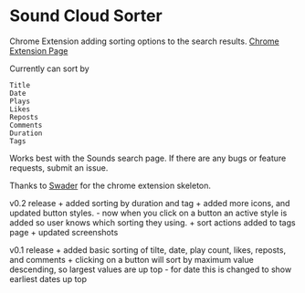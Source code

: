 Sound Cloud Sorter
================

Chrome Extension adding sorting options to the search results.
[Chrome Extension Page](https://chrome.google.com/webstore/detail/soundcloud-sorter/nligpjaegfdmckodpadnlhpbjimpiclp)

Currently can sort by

	Title
	Date
	Plays
	Likes
	Reposts
	Comments
	Duration
	Tags
	
Works best with the Sounds search page. If there are any bugs or feature requests, submit an issue.

Thanks to [Swader](https://github.com/Swader/ChromeSkel_a) for the chrome extension skeleton.

v0.2 release
	+ added sorting by duration and tag
	+ added more icons, and updated button styles. 
		- now when you click on a button an active style is added so user knows which sorting they using.
	+ sort actions added to tags page
	+ updated screenshots

v0.1 release
	+ added basic sorting of tilte, date, play count, likes, reposts, and comments
	+ clicking on a button will sort by maximum value descending, so largest values are up top
		- for date this is changed to show earliest dates up top

